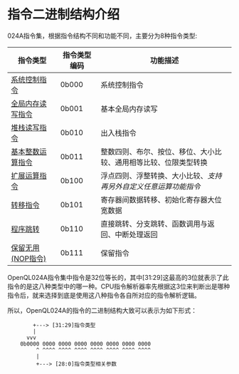 # 指令二进制结构介绍
024A指令集，根据指令结构不同和功能不同，主要分为8种指令类型:

| 指令类型                                        | 指令类型编码 | 功能描述                                                         |
| ----------------------------------------------- | ------------ | ---------------------------------------------------------------- |
| [系统控制指令](./7.系统控制指令详解.md)         | 0b000        | 系统控制指令                                                     |
| [全局内存读写指令](./8.基本内存读写指令详解.md) | 0b001        | 基本全局内存读写                                                 |
| [堆栈读写指令](./9.堆栈专用读写指令详解.md)     | 0b010        | 出入栈指令                                                       |
| [基本整数运算指令](./10.基础运算指令详解.md)    | 0b011        | 整数四则、布尔、按位、移位、大小比较、通用相等比较、位限类型转换 |
| [扩展运算指令](./11.扩展运算指令详解.md)        | 0b100        | 浮点四则、浮整转换、大小比较、*支持再另外自定义任意运算功能指令* |
| [转移指令](./12.转移指令详解.md)                | 0b101        | 寄存器间数据转移、初始化寄存器大位宽数据                         |
| [程序跳转](./13.跳转指令详解.md)                | 0b110        | 直接跳转、分支跳转、函数调用与返回、中断处理返回                 |
| [保留无用(NOP指令)](./14.保留指令详解.md)       | 0b111        | 保留指令                                                         |

OpenQL024A指令集中指令是32位等长的，其中[31:29]这最高的3位就表示了此指令的是这八种类型中的哪一种。CPU指令解析器率先根据这3位来判断出是哪种指令后，就来选择到底是使用这八种指令各自所对应的指令解析逻辑。

所以，OpenQL024A的指令的二进制结构大致可以表示为如下形式：

```
        +---> [31:29]指令类型
        |
      vvv
    0b0000 0000 0000 0000 0000 0000 0000 0000 
         ^ ^^^^ ^^^^ ^^^^ ^^^^ ^^^^ ^^^^ ^^^^
         |
         +---> [28:0]指令类型相关参数
```
